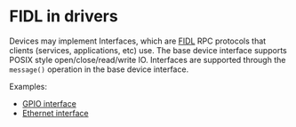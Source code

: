 # FIDL in drivers

Devices may implement Interfaces, which are
[FIDL](/docs/development/languages/fidl/README.md) RPC protocols
that clients (services, applications, etc) use. The base device interface
supports POSIX style open/close/read/write IO. Interfaces are supported through
the `message()` operation in the base device interface.

Examples:

* [GPIO interface](https://fuchsia.dev/reference/fidl/fuchsia.hardware.gpio)
* [Ethernet interface](https://fuchsia.dev/reference/fidl/fuchsia.hardware.ethernet)
